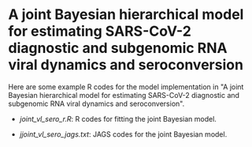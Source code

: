 # A joint Bayesian hierarchical model for estimating SARS-CoV-2 diagnostic and subgenomic RNA viral dynamics and seroconversion

Here are some example R codes for the model implementation in "A joint Bayesian hierarchical model for estimating SARS-CoV-2 diagnostic and subgenomic RNA viral dynamics and seroconversion". 

- *joint_vl_sero_r.R*: R codes for fitting the joint Bayesian model. 

- *jjoint_vl_sero_jags.txt*: JAGS codes for the joint Bayesian model. 
